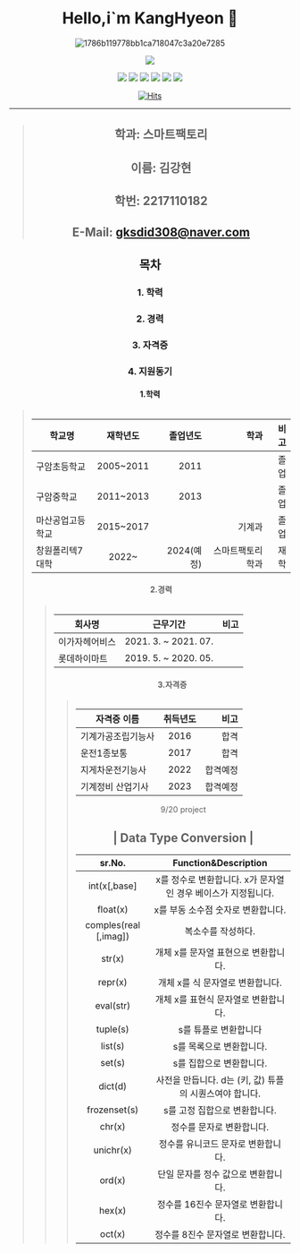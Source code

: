<div align="center">
 
 # **Hello,i`m KangHyeon** 🥰

![1786b119778bb1ca718047c3a20e7285](https://user-images.githubusercontent.com/112370499/195759721-63174fde-5a75-4793-9eed-092fefac731c.gif)

<a href="https://www.instagram.com/98_kanghyun/" target="_blank"><img src="https://img.shields.io/badge/SNS-Instagram-E4405F?style=flat-square&logo=[Instagram]&logoColor=white"/></a>


<img src="https://img.shields.io/badge/Python-3766AB?style=flat-square&logo=Python&logoColor=white"/></a> 
<img src="https://img.shields.io/badge/C-A8B9CC?style=flat-square&logo=C&logoColor=white"/></a>
<img src="https://img.shields.io/badge/C%2B%2B-00599C?style=flat-square&logo=C++&logoColor=white"/></a>
<img src="https://img.shields.io/badge/GitHub-181717?style=flat-square&logo=GitHub&logoColor=white"/></a>
<img src="https://img.shields.io/badge/NX-143055?style=flat-square&logo=NX&logoColor=white"/></a>
<img src="https://img.shields.io/badge/JavaScript-F7DF1E?style=flat-square&logo=JavaScript&logoColor=white"/></a>


[![Hits](https://hits.seeyoufarm.com/api/count/incr/badge.svg?url=https%3A%2F%2Fgithub.com%2F98kkh&count_bg=%23B99ADB&title_bg=%23C146D7&icon=&icon_color=%23F39494&title=%EB%B0%A9%EB%AC%B8%EC%9E%90+%EC%88%98&edge_flat=true)](https://hits.seeyoufarm.com)


-------------------------
> 
> ##  **학과: 스마트팩토리**
> ##  **이름: 김강현**   
> ##  **학번: 2217110182**    
> ##  **E-Mail: gksdid308@naver.com**    


## 목차    
###  1. 학력 
###  2. 경력    
###  3. 자격증
###  4. 지원동기   

 #### 1.학력
> <table>
|학교명 | 재학년도 | 졸업년도 | 학과 | 비고
|------------|:------------------:|-------:|--------------:|---------:|
| 구암초등학교 | 2005~2011 | 2011 |   | 졸업
| 구암중학교 | 2011~2013 | 2013 |    | 졸업
| 마산공업고등학교 | 2015~2017 |  | 기계과 | 졸업
| 창원폴리텍7대학| 2022~ | 2024(예정)| 스마트팩토리학과 | 재학



#### 2.경력
> <table>
| 회사명 | 근무기간  | 비고
|------------|:-------------------:|-------:|
| 이가자헤어비스 | 2021. 3. ~ 2021. 07. |  |
| 롯데하이마트 | 2019. 5. ~ 2020. 05. |  |



#### 3.자격증
> <table>
| 자격증 이름 | 취득년도  | 비고
|------------|:-------------------:|-------:|
| 기계가공조립기능사 | 2016 | 합격 |
| 운전1종보통 | 2017 | 합격 |
| 지게차운전기능사 | 2022 | 합격예정 |
| 기계정비 산업기사 | 2023 | 합격예정 |

9/20 project

| Data Type Conversion |
---
| sr.No. |  Function&Description |
| :-------------: | :---------------: |
| int(x[,base] | x를 정수로 변환합니다. x가 문자열인 경우 베이스가 지정됩니다. |
| float(x) | x를 부동 소수점 숫자로 변환합니다. |
| comples(real [,imag]) | 복소수를 작성하다. |
| str(x) | 개체 x를 문자열 표현으로 변환합니다. | 
| repr(x) | 개체 x를 식 문자열로 변환합니다. |
| eval(str) | 개체 x를 표현식 문자열로 변환합니다. |
| tuple(s) | s를 튜플로 변환합니다 |
| list(s) | s를 목록으로 변환합니다. |
| set(s) | s를 집합으로 변환합니다. |
| dict(d) | 사전을 만듭니다. d는 (키, 값) 튜플의 시퀀스여야 합니다. |
|	frozenset(s) | s를 고정 집합으로 변환합니다. |
| chr(x) | 정수를 문자로 변환합니다. |
|	unichr(x) | 정수를 유니코드 문자로 변환합니다. |
| ord(x) | 단일 문자를 정수 값으로 변환합니다. |
| hex(x) | 정수를 16진수 문자열로 변환합니다. |
| oct(x) | 정수를 8진수 문자열로 변환합니다. |

 </div>

